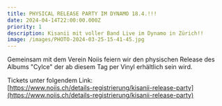 ```yaml
---
title: PHYSICAL RELEASE PARTY IM DYNAMO 18.4.!!!
date: 2024-04-14T22:00:00.000Z
priority: 1
description: Kisanii mit voller Band Live im Dynamo in Zürich!!
image: /images/PHOTO-2024-03-25-15-41-45.jpg
---
```


Gemeinsam mit dem Verein Noiis feiern wir den physischen Release des Albums "Cylce" der ab diesem Tag per Vinyl erhältlich sein wird.

Tickets unter folgendem Link:\
[https://www.noiis.ch/details-registrierung/kisanii-release-party](https://www.noiis.ch/details-registrierung/kisanii-release-party)

